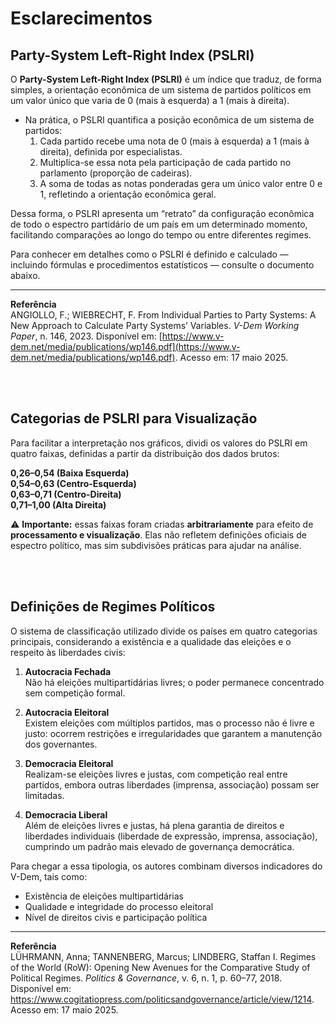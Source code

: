# Esclarecimentos

## Party-System Left-Right Index (PSLRI)

O **Party-System Left-Right Index (PSLRI)** é um índice que traduz, de forma simples, a orientação econômica de um sistema de partidos políticos em um valor único que varia de 0 (mais à esquerda) a 1 (mais à direita).  

* Na prática, o PSLRI quantifica a posição econômica de um sistema de partidos:
    1. Cada partido recebe uma nota de 0 (mais à esquerda) a 1 (mais à direita), definida por especialistas.
    2. Multiplica-se essa nota pela participação de cada partido no parlamento (proporção de cadeiras).
    3. A soma de todas as notas ponderadas gera um único valor entre 0 e 1, refletindo a orientação econômica geral.

Dessa forma, o PSLRI apresenta um “retrato” da configuração econômica de todo o espectro partidário de um país em um determinado momento, facilitando comparações ao longo do tempo ou entre diferentes regimes.

Para conhecer em detalhes como o PSLRI é definido e calculado — incluindo fórmulas e procedimentos estatísticos — consulte o documento abaixo.

---

**Referência**  
ANGIOLLO, F.; WIEBRECHT, F. From Individual Parties to Party Systems: A New Approach to Calculate Party Systems’ Variables. *V-Dem Working Paper*, n. 146, 2023. Disponível em: [https://www.v-dem.net/media/publications/wp146.pdf](https://www.v-dem.net/media/publications/wp146.pdf). Acesso em: 17 maio 2025.  

<br><br>

## Categorias de PSLRI para Visualização

Para facilitar a interpretação nos gráficos, dividi os valores do PSLRI em quatro faixas, definidas a partir da distribuição dos dados brutos:

**0,26–0,54 (Baixa Esquerda)**  
**0,54–0,63 (Centro-Esquerda)**  
**0,63–0,71 (Centro-Direita)**  
**0,71–1,00 (Alta Direita)**  

⚠️ **Importante:** essas faixas foram criadas **arbitrariamente** para efeito de **processamento e visualização**. Elas não refletem definições oficiais de espectro político, mas sim subdivisões práticas para ajudar na análise.

<br><br>

## Definições de Regimes Políticos

O sistema de classificação utilizado divide os países em quatro categorias principais, considerando a existência e a qualidade das eleições e o respeito às liberdades civis:

1. **Autocracia Fechada**  
   Não há eleições multipartidárias livres; o poder permanece concentrado sem competição formal.

2. **Autocracia Eleitoral**  
   Existem eleições com múltiplos partidos, mas o processo não é livre e justo: ocorrem restrições e irregularidades que garantem a manutenção dos governantes.

3. **Democracia Eleitoral**  
   Realizam-se eleições livres e justas, com competição real entre partidos, embora outras liberdades (imprensa, associação) possam ser limitadas.

4. **Democracia Liberal**  
   Além de eleições livres e justas, há plena garantia de direitos e liberdades individuais (liberdade de expressão, imprensa, associação), cumprindo um padrão mais elevado de governança democrática.

Para chegar a essa tipologia, os autores combinam diversos indicadores do V-Dem, tais como: <br>
- Existência de eleições multipartidárias  
- Qualidade e integridade do processo eleitoral  
- Nível de direitos civis e participação política  

---

**Referência**  
LÜHRMANN, Anna; TANNENBERG, Marcus; LINDBERG, Staffan I. Regimes of the World (RoW): Opening New Avenues for the Comparative Study of Political Regimes. *Politics & Governance*, v. 6, n. 1, p. 60–77, 2018. Disponível em: https://www.cogitatiopress.com/politicsandgovernance/article/view/1214. Acesso em: 17 maio 2025.